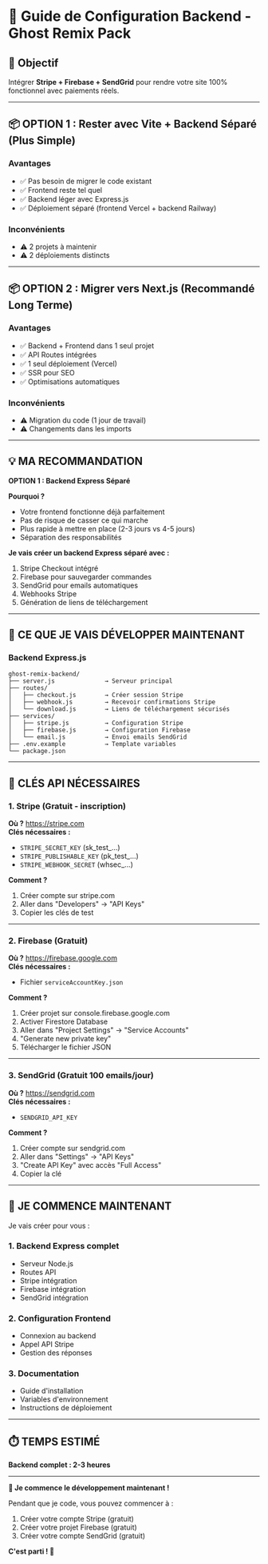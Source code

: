 # 🔧 Guide de Configuration Backend - Ghost Remix Pack

## 🎯 Objectif

Intégrer **Stripe + Firebase + SendGrid** pour rendre votre site 100% fonctionnel avec paiements réels.

---

## 📦 OPTION 1 : Rester avec Vite + Backend Séparé (Plus Simple)

### Avantages
- ✅ Pas besoin de migrer le code existant
- ✅ Frontend reste tel quel
- ✅ Backend léger avec Express.js
- ✅ Déploiement séparé (frontend Vercel + backend Railway)

### Inconvénients
- ⚠️ 2 projets à maintenir
- ⚠️ 2 déploiements distincts

---

## 📦 OPTION 2 : Migrer vers Next.js (Recommandé Long Terme)

### Avantages
- ✅ Backend + Frontend dans 1 seul projet
- ✅ API Routes intégrées
- ✅ 1 seul déploiement (Vercel)
- ✅ SSR pour SEO
- ✅ Optimisations automatiques

### Inconvénients
- ⚠️ Migration du code (1 jour de travail)
- ⚠️ Changements dans les imports

---

## 💡 MA RECOMMANDATION

**OPTION 1 : Backend Express Séparé**

**Pourquoi ?**
- Votre frontend fonctionne déjà parfaitement
- Pas de risque de casser ce qui marche
- Plus rapide à mettre en place (2-3 jours vs 4-5 jours)
- Séparation des responsabilités

**Je vais créer un backend Express séparé avec :**
1. Stripe Checkout intégré
2. Firebase pour sauvegarder commandes
3. SendGrid pour emails automatiques
4. Webhooks Stripe
5. Génération de liens de téléchargement

---

## 🎯 CE QUE JE VAIS DÉVELOPPER MAINTENANT

### Backend Express.js

```
ghost-remix-backend/
├── server.js              → Serveur principal
├── routes/
│   ├── checkout.js        → Créer session Stripe
│   ├── webhook.js         → Recevoir confirmations Stripe
│   └── download.js        → Liens de téléchargement sécurisés
├── services/
│   ├── stripe.js          → Configuration Stripe
│   ├── firebase.js        → Configuration Firebase
│   └── email.js           → Envoi emails SendGrid
├── .env.example           → Template variables
└── package.json
```

---

## 🔑 CLÉS API NÉCESSAIRES

### 1. Stripe (Gratuit - inscription)
**Où ?** https://stripe.com  
**Clés nécessaires :**
- `STRIPE_SECRET_KEY` (sk_test_...)
- `STRIPE_PUBLISHABLE_KEY` (pk_test_...)
- `STRIPE_WEBHOOK_SECRET` (whsec_...)

**Comment ?**
1. Créer compte sur stripe.com
2. Aller dans "Developers" → "API Keys"
3. Copier les clés de test

---

### 2. Firebase (Gratuit)
**Où ?** https://firebase.google.com  
**Clés nécessaires :**
- Fichier `serviceAccountKey.json`

**Comment ?**
1. Créer projet sur console.firebase.google.com
2. Activer Firestore Database
3. Aller dans "Project Settings" → "Service Accounts"
4. "Generate new private key"
5. Télécharger le fichier JSON

---

### 3. SendGrid (Gratuit 100 emails/jour)
**Où ?** https://sendgrid.com  
**Clés nécessaires :**
- `SENDGRID_API_KEY`

**Comment ?**
1. Créer compte sur sendgrid.com
2. Aller dans "Settings" → "API Keys"
3. "Create API Key" avec accès "Full Access"
4. Copier la clé

---

## 🚀 JE COMMENCE MAINTENANT

Je vais créer pour vous :

### 1. Backend Express complet
- Serveur Node.js
- Routes API
- Stripe intégration
- Firebase intégration
- SendGrid intégration

### 2. Configuration Frontend
- Connexion au backend
- Appel API Stripe
- Gestion des réponses

### 3. Documentation
- Guide d'installation
- Variables d'environnement
- Instructions de déploiement

---

## ⏱️ TEMPS ESTIMÉ

**Backend complet : 2-3 heures**

---

**🎯 Je commence le développement maintenant !**

Pendant que je code, vous pouvez commencer à :
1. Créer votre compte Stripe (gratuit)
2. Créer votre projet Firebase (gratuit)
3. Créer votre compte SendGrid (gratuit)

**C'est parti ! 🚀**







